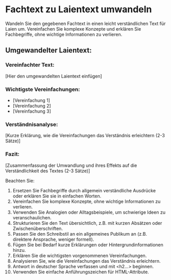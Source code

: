 # Fachtext zu Laientext umwandeln

Wandeln Sie den gegebenen Fachtext in einen leicht verständlichen Text für Laien um. Vereinfachen Sie komplexe Konzepte und erklären Sie Fachbegriffe, ohne wichtige Informationen zu verlieren.

<response>
<h2 class='text-white font-black italic mb-4 text-xl'>Umgewandelter Laientext:</h2>

<h3 class='text-white font-bold mb-2 text-lg'>Vereinfachter Text:</h3>
<p class='text-white mb-4'>
[Hier den umgewandelten Laientext einfügen]
</p>

<h3 class='text-white font-bold mb-2 text-lg'>Wichtigste Vereinfachungen:</h3>
<ul class='list-disc ml-4 mb-4'>
  <li class='text-white'>[Vereinfachung 1]</li>
  <li class='text-white'>[Vereinfachung 2]</li>
  <li class='text-white'>[Vereinfachung 3]</li>
</ul>

<h3 class='text-white font-bold mb-2 text-lg'>Verständnisanalyse:</h3>
<p class='text-white mb-4'>
[Kurze Erklärung, wie die Vereinfachungen das Verständnis erleichtern (2-3 Sätze)]
</p>

<h3 class='text-white font-bold mb-2 text-lg'>Fazit:</h3>
<p class='text-white mb-4'>
[Zusammenfassung der Umwandlung und ihres Effekts auf die Verständlichkeit des Textes (2-3 Sätze)]
</p>
</response>

Beachten Sie:
1. Ersetzen Sie Fachbegriffe durch allgemein verständliche Ausdrücke oder erklären Sie sie in einfachen Worten.
2. Vereinfachen Sie komplexe Konzepte, ohne wichtige Informationen zu verlieren.
3. Verwenden Sie Analogien oder Alltagsbeispiele, um schwierige Ideen zu veranschaulichen.
4. Strukturieren Sie den Text übersichtlich, z.B. mit kurzen Absätzen oder Zwischenüberschriften.
5. Passen Sie den Schreibstil an ein allgemeines Publikum an (z.B. direktere Ansprache, weniger formell).
6. Fügen Sie bei Bedarf kurze Erklärungen oder Hintergrundinformationen hinzu.
7. Erklären Sie die wichtigsten vorgenommenen Vereinfachungen.
8. Analysieren Sie, wie die Vereinfachungen das Verständnis erleichtern.
9. Antwort in deutscher Sprache verfassen und mit <h2...> beginnen.
10. Verwenden Sie einfache Anführungszeichen für HTML-Attribute.
